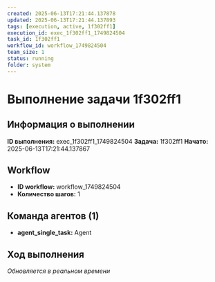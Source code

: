 ```yaml
---
created: 2025-06-13T17:21:44.137878
updated: 2025-06-13T17:21:44.137893
tags: [execution, active, 1f302ff1]
execution_id: exec_1f302ff1_1749824504
task_id: 1f302ff1
workflow_id: workflow_1749824504
team_size: 1
status: running
folder: system
---
```


# Выполнение задачи 1f302ff1

## Информация о выполнении

**ID выполнения:** exec_1f302ff1_1749824504
**Задача:** 1f302ff1
**Начато:** 2025-06-13T17:21:44.137867

## Workflow
- **ID workflow:** workflow_1749824504
- **Количество шагов:** 1

## Команда агентов (1)
- **agent_single_task:** Agent

## Ход выполнения
*Обновляется в реальном времени*

